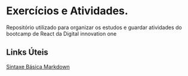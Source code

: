 # Exercícios e Atividades.
Repositório utilizado para organizar os estudos e guardar atividades do bootcamp de React da Digital innovation one

## Links Úteis
[Sintaxe Básica Markdown](https://www.markdownguide.org/basic-syntax/)
